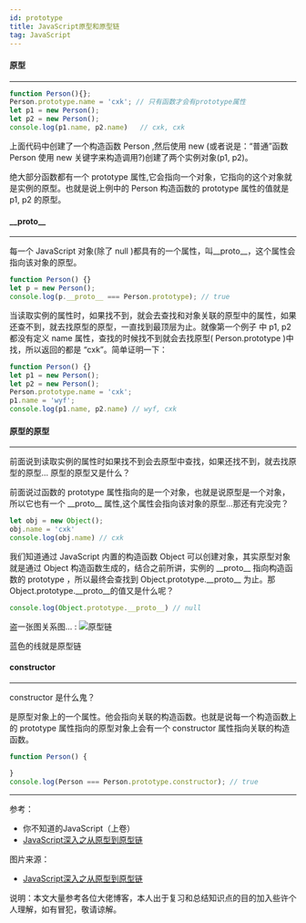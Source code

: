 ```yaml
---
id: prototype
title: JavaScript原型和原型链
tag: JavaScript
---
```


#### 原型

***

``` js
function Person(){};
Person.prototype.name = 'cxk'; // 只有函数才会有prototype属性
let p1 = new Person();
let p2 = new Person();
console.log(p1.name, p2.name)   // cxk, cxk
```

上面代码中创建了一个构造函数 Person ,然后使用 new (或者说是：“普通”函数 Person 使用 new 关键字来构造调用?)创建了两个实例对象(p1, p2)。

绝大部分函数都有一个 prototype 属性,它会指向一个对象，它指向的这个对象就是实例的原型。也就是说上例中的 Person 构造函数的 prototype 属性的值就是 p1, p2 的原型。

#### \_\_proto\_\_

***

每一个 JavaScript 对象(除了 null )都具有的一个属性，叫\_\_proto\_\_，这个属性会指向该对象的原型。

``` js
function Person() {}
let p = new Person();
console.log(p.__proto__ === Person.prototype); // true
```

当读取实例的属性时，如果找不到，就会去查找和对象关联的原型中的属性，如果还查不到，就去找原型的原型，一直找到最顶层为止。就像第一个例子 中 p1, p2 都没有定义 name 属性，查找的时候找不到就会去找原型( Person.prototype )中找，所以返回的都是 “cxk”。简单证明一下：

``` js
function Person() {}
let p1 = new Person();
let p2 = new Person();
Person.prototype.name = 'cxk';
p1.name = 'wyf';
console.log(p1.name, p2.name) // wyf, cxk
```

#### 原型的原型

***

前面说到读取实例的属性时如果找不到会去原型中查找，如果还找不到，就去找原型的原型... 原型的原型又是什么？

前面说过函数的 prototype 属性指向的是一个对象，也就是说原型是一个对象，所以它也有一个 \_\_proto\_\_ 属性,这个属性会指向该对象的原型...那还有完没完？

``` js
let obj = new Object();
obj.name = 'cxk'
console.log(obj.name) // cxk
```

我们知道通过 JavaScript 内置的构造函数 Object 可以创建对象，其实原型对象就是通过 Object 构造函数生成的，结合之前所讲，实例的 \_\_proto\_\_ 指向构造函数的 prototype ，所以最终会查找到 Object.prototype.\_\_proto\_\_ 为止。那 Object.prototype.\_\_proto\_\_的值又是什么呢？

``` js
console.log(Object.prototype.__proto__) // null
```

盗一张图关系图... :
![原型链][原型链]

[原型链]:https://raw.githubusercontent.com/mqyqingfeng/Blog/master/Images/prototype5.png "原型链"

蓝色的线就是原型链

#### constructor

***

constructor 是什么鬼？

是原型对象上的一个属性。他会指向关联的构造函数。也就是说每一个构造函数上的 prototype 属性指向的原型对象上会有一个 constructor 属性指向关联的构造函数。

``` js
function Person() {

}
console.log(Person === Person.prototype.constructor); // true
```

***

参考：

* 你不知道的JavaScript（上卷）
* [JavaScript深入之从原型到原型链](https://github.com/mqyqingfeng/Blog/issues/2)

图片来源：

* [JavaScript深入之从原型到原型链](https://github.com/mqyqingfeng/Blog/issues/2)

说明：本文大量参考各位大佬博客，本人出于复习和总结知识点的目的加入些许个人理解，如有冒犯，敬请谅解。
